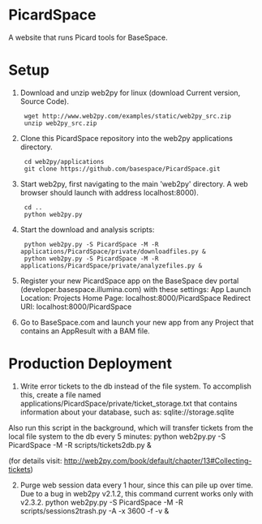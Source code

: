 PicardSpace
===========

A website that runs Picard tools for BaseSpace.


Setup
=====
1. Download and unzip web2py for linux (download Current version, Source Code).

        wget http://www.web2py.com/examples/static/web2py_src.zip
        unzip web2py_src.zip

2. Clone this PicardSpace repository into the web2py applications directory.

        cd web2py/applications
        git clone https://github.com/basespace/PicardSpace.git

3. Start web2py, first navigating to the main 'web2py' directory. A web browser should launch with address localhost:8000).

        cd ..
        python web2py.py

4. Start the download and analysis scripts:

        python web2py.py -S PicardSpace -M -R applications/PicardSpace/private/downloadfiles.py &
        python web2py.py -S PicardSpace -M -R applications/PicardSpace/private/analyzefiles.py &

5. Register your new PicardSpace app on the BaseSpace dev portal (developer.basespace.illumina.com) with these settings:
App Launch Location: Projects
Home Page: localhost:8000/PicardSpace
Redirect URI: localhost:8000/PicardSpace

6. Go to BaseSpace.com and launch your new app from any Project that contains an AppResult with a BAM file.


Production Deployment
============
1. Write error tickets to the db instead of the file system. To accomplish this, create a file named applications/PicardSpace/private/ticket_storage.txt that contains information about your database, such as:
sqlite://storage.sqlite

Also run this script in the background, which will transfer tickets from the local file system to the db every 5 minutes:
        python web2py.py -S PicardSpace -M -R scripts/tickets2db.py &

(for details visit: http://web2py.com/book/default/chapter/13#Collecting-tickets)

2. Purge web session data every 1 hour, since this can pile up over time.
Due to a bug in web2py v2.1.2, this command current works only with v2.3.2.
        python web2py.py -S PicardSpace -M -R scripts/sessions2trash.py -A -x 3600 -f -v &


